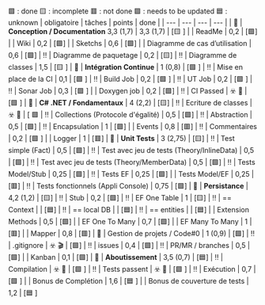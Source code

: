 🟩 : done
🟨 : incomplete
🟥 : not done
🟪 : needs to be updated
🟦 : unknown
| obligatoire | tâches | points | done |
| --- | --- | --- | --- |
| :bookmark: | **Conception / Documentation** 3,3 (1,7) | 3,3 (1,7) | [🟨 ]
|  | ReadMe | 0,2 | [🟩]
|  | Wiki | 0,2 | [🟪]
|  | Sketchs | 0,6 | [🟩]
|  | Diagramme de cas d’utilisation | 0,6 | [🟩]
| :bangbang: | Diagramme de paquetage | 0,2 | [🟨]
| :bangbang: | Diagramme de classes | 1,5 | [🟨 ]
| :bookmark: | **Intégration Continue** | 1 (0,8) | [🟩 ]
| :bangbang: | Mise en place de la CI | 0,1 | [🟩 ]
| :bangbang: | Build Job | 0,2 | [🟩 ]
| :bangbang: | UT Job | 0,2 | [🟩 ]
| :bangbang: | Sonar Job | 0,3 | [🟩 ]
| | Doxygen job | 0,2 | [🟩]
| :bangbang: | CI Passed | ☣️  🏁 | [🟩 ]
| :bookmark: | **C# .NET / Fondamentaux** | 4 (2,2) | [🟨]
| :bangbang: | Ecriture de classes | ☣️  🏁 | [ 🟩
| :bangbang: | Collections (Protocole d'égalité) | 0,5 | [🟩]
| :bangbang: | Abstraction | 0,5 | [🟩]
| :bangbang: | Encapsulation | 1 | [🟩]
|  |  Events | 0,8 | [🟥]
| :bangbang: | Commentaires | 0,2 | [🟩 ]
|  | Logger | 1 | [🟥]
| :bookmark: | **Unit Tests**  | 3 (2,75) | [🟨]
| :bangbang: | Test simple (Fact) | 0,5 | [🟩]
| :bangbang: | Test avec jeu de tests (Theory/InlineData) | 0,5 | [🟩]
| :bangbang: | Test avec jeu de tests (Theory/MemberData) | 0,5 | [🟩]
| :bangbang: | Tests Model/Stub | 0,25 | [🟩]
| :bangbang: | Tests EF | 0,25 | [🟩]
|  | Tests Model/EF | 0,25 | [🟥]
| :bangbang: | Tests fonctionnels (Appli Console) | 0,75 | [🟩]
| :bookmark: | **Persistance** | 4,2 (1,2) | [🟨]
| :bangbang: | Stub | 0,2 | [🟩]
| :bangbang: | EF One Table | 1 | [🟨]
| :bangbang: | == Context | | [🟦]
| :bangbang: | == local DB | | [🟦]
| :bangbang: | == entities | | [🟦]
|  | Extension Methods | 0,5 | [🟩]
|  | EF One To Many | 0,7 | [🟩]
|  | EF Many To Many | 1 | [🟥]
|  | Mapper | 0,8 | [🟥]
| :bookmark: | Gestion de projets / Code#0 | 1 (0,9) | [🟩]
| :bangbang: | .gitignore | ☣️  🎬 |  [🟩]
| :bangbang: | issues | 0,4 | [🟩]
| :bangbang: | PR/MR / branches | 0,5 | [🟩]
| | Kanban | 0,1 | [🟩]
| :bookmark: | **Aboutissement** | 3,5 (0,7) | [🟦]
| :bangbang: | Compilation | ☣️ 🏁 | [🟩 ]
| :bangbang: | Tests passent | ☣️ 🏁 | [🟩 ]
| :bangbang: | Exécution | 0,7 | [🟩 ]
|  | Bonus de Complétion | 1,6 | [🟦 ]
|  | Bonus de couverture de tests | 1,2 | [🟦 ]
